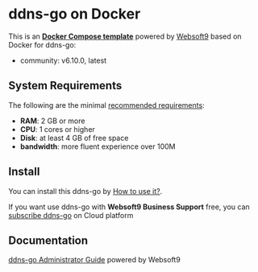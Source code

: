# ddns-go on Docker  

This is an **[Docker Compose template](https://github.com/Websoft9/docker-library)** powered by [Websoft9](https://www.websoft9.com) based on Docker for ddns-go:


 - community:  v6.10.0, latest


## System Requirements

The following are the minimal [recommended requirements](https://docker.com):

* **RAM**: 2 GB or more
* **CPU**: 1 cores or higher
* **Disk**: at least 4 GB of free space
* **bandwidth**: more fluent experience over 100M  

## Install

You can install this ddns-go by [How to use it?](https://github.com/Websoft9/docker-library#how-to-use-it).   

If you want use ddns-go with **Websoft9 Business Support** free, you can [subscribe ddns-go](https://www.websoft9.com/apps) on Cloud platform

## Documentation

[ddns-go Administrator Guide](https://support.websoft9.com/docs/ddnsgo) powered by Websoft9